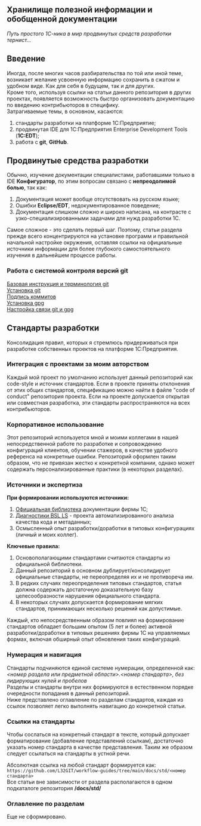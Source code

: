 ## Хранилище полезной информации и обобщенной документации
*Путь простого 1С-ника в мир продвинутых средств разработки тернист...*
## Введение
Иногда, после многих часов разбирательства по той или иной теме, возникает желание усвоенную информацию сохранить в сжатом и удобном виде. Как для себя в будущем, так и для других.  
Кроме того, используя ссылки на статьи данного репозитория в других проектах, появляется возможность быстро организовать документацию по введению контрибьюторов в специфику.  
Затрагиваемые темы, в основном, касаются:  
1. стандарты разработки на платформе 1С:Предприятие;  
2. продвинутая IDE для 1С:Предприятия Enterprise Development Tools (**1C:EDT**);  
3. работа с **git**, **GitHub**.  
## Продвинутые средства разработки
Обычно, изучение документации специалистами, работавшими только в IDE **Конфигуратор**, по этим вопросам связано с **непреодолимой болью**, так как:  
1. Документация может вообще отсутствовать на русском языке;  
2. Ошибки **Eclipse/EDT**, недокументированное поведение;  
3. Документация слишком сложно и широко написана, на контрасте с узко-специализированными задачами для нужд разработки 1С.  

Самое сложное - это сделать первый шаг. Поэтому, статьи раздела прежде всего концентрируются на установке программ и правильной начальной настройке окружения, оставляя ссылки на официальные источники информации для более глубокого самостоятельного изучения в дальнейшем процессе работы.  
### Работа с системой контроля версий git
[Базовая инструкция и терминология git](/docs/GIT_GUIDE.md)  
[Установка git](/docs/GIT_INSTALL.md)  
[Подпись коммитов](/docs/COMMIT_SIGNING.md)  
[Установка gpg](/docs/GPG_INSTALL.md)  
[Настройка связи git и gpg](/docs/GPG_MULTIPLE_INSTANCES.md)
## Стандарты разработки
Консолидация правил, которых я стремлюсь придерживаться при разработке собственных проектов на платформе 1С:Предприятия.
### Интеграция с проектами за моим авторством
Каждый мой проект по умолчанию использует данный репозиторий как code-style и источник стандартов. Если в проекте приняты отклонения от этих общих стандартов, спецификацию можно найти в файле "code of conduct" репозитория проекта. Если на проекте допускается открытая или совместная разработка, эти стандарты распространяются на всех контрибьюторов.
### Корпоративное использование
Этот репозиторий используется мной и моими коллегами в нашей непосредственной работе по разработке и сопровождению конфигураций клиентов, обучении стажеров, в качестве удобного референса на конкретные ошибки. Репозиторий оформлен таким образом, что не привязан жестко к конкретной компании, однако может содержать персонализированные практики (в некоторых разделах).
### Источники и экспертиза
**При формировании используются источники:**  
1. [Официальная библиотека](https://its.1c.ru/) документации фирмы 1С;  
2. [Диагностики BSL LS](https://1c-syntax.github.io/bsl-language-server/diagnostics/) - проекта автоматизированного анализа качества кода и метаданных;  
3. Осмысленный опыт разработки/доработки в типовых конфигурациях (личный и моих коллег).

**Ключевые правила:**  
1. Основополагающими стандартами считаются стандарты из официальной библиотеки.  
2. Данный репозиторий в основном дублирует/консолидирует официальные стандарты, не переопределяя их и не противореча им.  
3. В редких случаях переопределения типовых стандартов, статья должна содержать достаточную доказательную базу целесообразности нарушения официального стандарта.  
4. В некоторых случаях допускается формирование мягких стандартов, принимающих несколько решений как допустимые.  

Каждый, кто непосредственным образом повлиял на формирование стандартов обладает большим опытом (5 лет и более) активной разработки/доработки в типовых решениях фирмы 1С на управляемых формах, включая обширный опыт обновления таких конфигураций.  
### Нумерация и навигация
Стандарты подчиняются единой системе нумерации, определенной как:  
*<номер раздела или предметной области>.<номер стандарта>, без лидирующих нулей и пробелов*  
Разделы и стандарты внутри них формируются в естественном порядке очередности попадания в данный репозиторий.  
Ниже представлено оглавление по разделам стандартов, каждая из ссылок позволяет легко выполнять навигацию до конкретной статьи.  
### Ссылки на стандарты
Чтобы сослаться на конкретный стандарт в тексте, который допускает форматирование (добавление представлений ссылкам), достаточно указать номер стандарта в качестве представления. Таким же образом следует ссылаться на стандарты в устной речи.  

Абсолютная ссылка на любой стандарт формируется как:  
```https://github.com/L32GIT/workflow-guides/tree/main/docs/std/<номер стандарта>```  
Все статьи вне зависимости от раздела располагаются в одном подкаталоге репозитория **/docs/std/**  
### Оглавление по разделам
Еще не сформировано.
